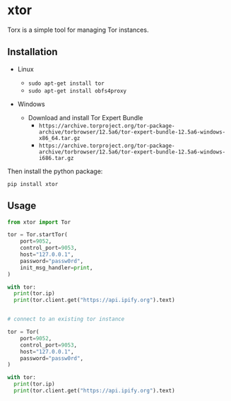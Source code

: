 xtor
===============================

Torx is a simple tool for managing Tor instances.

## Installation

- Linux
  - `sudo apt-get install tor`
  - `sudo apt-get install obfs4proxy`

- Windows
  - Download and install Tor Expert Bundle
    - `https://archive.torproject.org/tor-package-archive/torbrowser/12.5a6/tor-expert-bundle-12.5a6-windows-x86_64.tar.gz`
    - `https://archive.torproject.org/tor-package-archive/torbrowser/12.5a6/tor-expert-bundle-12.5a6-windows-i686.tar.gz`

Then install the python package:

`pip install xtor`

## Usage

```python
from xtor import Tor

tor = Tor.startTor(
    port=9052,
    control_port=9053,
    host="127.0.0.1",
    password="passw0rd",
    init_msg_handler=print,
)

with tor:
  print(tor.ip)
  print(tor.client.get("https://api.ipify.org").text)


# connect to an existing tor instance

tor = Tor(
    port=9052,
    control_port=9053,
    host="127.0.0.1",
    password="passw0rd",
)

with tor:
  print(tor.ip)
  print(tor.client.get("https://api.ipify.org").text)
```
